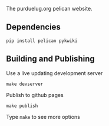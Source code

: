 The purduelug.org pelican website.

## Dependencies
    pip install pelican pykwiki
    
## Building and Publishing
Use a live updating development server

    make devserver
    
Publish to github pages

    make publish
    
Type `make` to see more options


